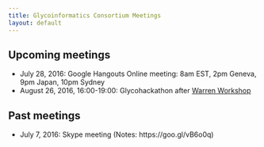 ```yaml
---
title: Glycoinformatics Consortium Meetings
layout: default
---
```

<h2> Upcoming meetings</h2>
<ul>
<li> July 28, 2016: Google Hangouts Online meeting: 8am EST, 2pm Geneva, 9pm Japan, 10pm Sydney
<li> August 26, 2016, 16:00-19:00: Glycohackathon after <a href="http://warrenworkshop2016.glycoinfo.org">Warren Workshop</a>
</ul>


<h2> Past meetings</h2>
<ul>
<li> July 7, 2016: Skype meeting 
(Notes: https://goo.gl/vB6o0q)
</ul>
